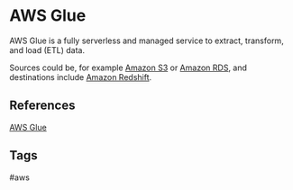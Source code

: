 # AWS Glue

AWS Glue is a fully serverless and managed service to extract, transform, and load (ETL) data.  

Sources could be, for example [Amazon S3](../202309110516) or [Amazon RDS](./202309120141), and destinations include [Amazon Redshift](./202309120301).  

## References
[AWS Glue](https://aws.amazon.com/glue/)

## Tags
#aws

